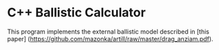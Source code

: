 # C++ Ballistic Calculator

This program implements the external ballistic 
model described 
in [this paper] (https://github.com/mazonka/artill/raw/master/drag_anziam.pdf).

